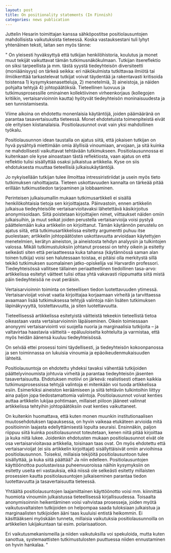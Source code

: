 ```yaml
---
layout: post
title: On positionality statements (In Finnish)
categories: news publication
---
```

Juttelin Hesarin toimittajan kanssa sähköpostitse positiolausuntojen mahdollisista vaikutuksista tieteessä. Koska vastauksestani tuli lyhyt yhtenäinen teksti, laitan sen myös tänne:

<!--more-->

"
On yleisesti hyväksyttyä että tutkijan henkilöhistoria, koulutus ja monet muut tekijät vaikuttavat tämän tutkimusnäkökulmaan. Tutkijan itsereflektio on siksi tarpeellista ja mm. tästä syystä tiedeyhteisön diversiteetti (moniäänisyys) on tärkeä seikka: eri näkökulmista tutkittavaa ilmiötä tai ilmiökenttää tarkastelevat tutkijat voivat täydentää ja rakentavasti kritisoida toistensa 1) kysymyksenasetteluja, 2) menetelmiä, 3) aineistoja, ja näiden pohjalta tehtyjä 4) johtopäätöksiä. Tieteellinen luovuus ja tutkimusprosessille ominainen kollektiivinen virheenkorjaus (kollegojen kritiikin, vertaisarvioinnin kautta) hyötyvät tiedeyhteisön moninaisuudesta ja sen tunnistamisesta.

Viime aikoina on ehdotettu monenlaisia käytäntöjä, joiden päämääränä on parantaa tasavertaisuutta tieteessä. Monet ehdotetuista toimenpiteistä eivät ole erityisen kiistanalaisia. Positiolausunnot ovat vain yksi mahdollinen työkalu.

Positiolausunnon idean taustalla on ajatus siitä, että jokaisen tutkijan on hyvä pysähtyä miettimään omia älyllisiä vinoumiaan, arvojaan, ja sitä kuinka ne mahdollisesti vaikuttavat tehtävään tutkimukseen. Positiolausunnossa ei kuitenkaan ole kyse ainoastaan tästä reflektiosta, vaan ajatus on että reflektio tulisi sisällyttää osaksi julkaistua artikkelia. Kyse on siis ehdotuksesta muuttaa tieteellisiä julkaisukäytäntöjä.

Jo nykyisellään tutkijan tulee ilmoittaa intressiristiriidat ja usein myös tieto tutkimuksen rahoittajasta. Tieteen uskottavuuden kannalta on tärkeää pitää erillään tutkimustiedon tarjoaminen ja lobbaaminen.

Perinteisen julkaisumallin mukaan tutkimusartikkeli ei sisällä henkilökohtaisia tietoja sen kirjoittajasta. Päinvastoin, ennen artikkelin julkaisua tiedeyhteisölle vertaisarvioitavaksi lähetettävä käsikirjoitus anonymisoidaan. Siitä poistetaan kirjoittajien nimet, viittaukset näiden omiin julkaisuihin, ja muut seikat joiden perustella vertaisarvioija voisi pystyä päättelemään kuka artikkelin on kirjoittanut. Tämän käytännön perustelu on ajatus siitä, että tutkimusartikkelissa esitetty argumentti puhuu itse puolestaan; artikkelin johtopäätösten uskottavuutta arvioidaan käytettyjen menetelmien, kerätyn aineiston, ja aineistosta tehdyn analyysin ja tulkintojen valossa. Mikäli tutkimustuloksiin johtanut prosessi on tehty oikein ja esitetty selkeästi siten että periaatteessa kuka tahansa (käytännössä saman alan toinen tutkija) voisi sen halutessaan toistaa, ei pitäisi olla merkitystä sillä tekikö tutkimuksen suomalainen jatko-opiskelija vai Harvardin professori. Tiedeyhteisössä vallitsee tällainen periaatteellinen tiedollinen tasa-arvo: artikkelissa esitetyt väitteet tulisi ottaa yhtä vakavasti riippumatta siitä mistä päin tiedeyhteisöä ne ovat peräisin.

Vertaisarvioinnin toiminta on tieteellisen tiedon luotettavuuden ytimessä. Vertaisarvioijat voivat vaatia kirjoittajaa korjaamaan virheitä ja tarvittaessa avaamaan lisää tutkimuksessa tehtyjä valintoja näin lisäten tutkimuksen läpinäkyvyyttä, toistettavuutta, ja siten luotettavuutta.

Tieteellisessä artikkelissa esitetyistä väitteistä tekeekin tieteellistä tietoa oikeastaan vasta vertaisarvioinnin läpäiseminen. Oikein toimiessaan anonyymi vertaisarviointi voi suojella nuoria ja marginaalisia tutkijoita – ja valtavirtaa haastavia väitteitä – epäluuloiselta kohtelulta ja varmistaa, että myös heidän äänensä kuuluu tiedeyhteisössä.

On selvää ettei prosessi toimi täydellisesti, ja tiedeyhteisön kokoonpanossa ja sen toiminnassa on lukuisia vinoumia ja epäoikeudenmukaisuuden lähteitä.

Positiolausuntoja on ehdotettu yhdeksi tavaksi vähentää tutkijoiden päättelyvinoumista johtuvia virheitä ja parantaa tiedeyhteisön jäsenten tasavertaisuutta. Ehdotuksen motiivi on järkevä: realistisesti ottaen kaikkia tutkimusprosessissa tehtyjä valintoja ei mitenkään voi tuoda artikkelissa esiin. Esimerkiksi aineiston keräämiseen ja siitä tehtäviin tulkintoihin liittyy aina paljon jopa tiedostamattomia valintoja. Positiolausunnot voivat kenties auttaa artikkelin lukijaa pohtimaan, millaiset piiloon jääneet valinnat artikkelissa tehtyihin johtopäätöksiin ovat kenties vaikuttaneet.

On kuitenkin huomattava, että kuten monen muunkin institutionaalisen muutosehdotuksen tapauksessa, on hyvin vaikeaa etukäteen arvioida mitä positioinnin laajasta edellyttämisestä lopulta seuraisi. Ensinnäkin, paljon riippuu siitä kuinka positiolausunnot toteutetaan, kenen niitä pitää kirjoittaa ja kuka niitä lukee. Joidenkin ehdotusten mukaan positiolausunnot eivät ole osa vertaisarvioitavaa artikkelia, toisinaan taas ovat. On myös ehdotettu että vertaisarvioijat (ei siis artikkelin kirjoittajat) sisällyttäisivät omiin arvioihinsa positiolausunnon. Toiseksi, millaisia tekijöitä positiolausuntoon tulee sisällyttää, ja kuka siitä päättää? Ja niin edelleen. Positiolausuntojen käyttöönottoa puolustavissa puheenvuoroissa näihin kysymyksiin on esitetty useita eri vastauksia, eikä niissä ole selkeästi esitetty millaisten prosessien kautta positiolausuntojen julkaiseminen parantaa tiedon luotettavuutta ja tasavertaisuutta tieteessä.

Yhtäältä positiolausuntojen laajamittainen käyttöönotto voisi mm. kiinnittää huomiota vinoumiin julkaistussa tieteellisessä kirjallisuudessa. Toisaalta anonymisoinnin heikentäminen voisi vahvistaa prosesseja, joiden myötä vaikutusvaltaisten tutkijoiden on helpompaa saada tuloksiaan julkaistua ja marginaalisten tutkijoiden ääni taas kuuluisi entistä heikommin. Ei käsittääkseni myöskään tunneta, millaisia vaikutuksia positiolausunnoilla on artikkelien lukijakuntaan tai esim. polarisaatioon.

Eri vaikutusmekanismeilla ja niiden vaikutuksilla voi spekuloida, mutta kuten sanottua, systemaattisten tutkimustulosten puuttuessa niiden ennustaminen on hyvin hankalaa.
"
